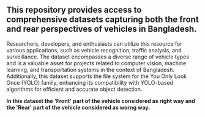 ## This repository provides access to comprehensive datasets capturing both the front and rear perspectives of vehicles in Bangladesh. 

Researchers, developers, and enthusiasts can utilize this resource for various applications, such as vehicle recognition, traffic analysis, and surveillance. The dataset encompasses a diverse range of vehicle types and is a valuable asset for projects related to computer vision, machine learning, and transportation systems in the context of Bangladesh. Additionally, this dataset supports the file system for the You Only Look Once (YOLO) family, enhancing its compatibility with YOLO-based algorithms for efficient and accurate object detection.

**In this dataset the 'Front' part of the vehicle considered as right way and the 'Rear' part of the vehicle considered as worng way.**
